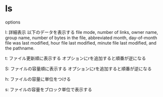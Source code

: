 # ls
options

l: 詳細表示
   以下のデータを表示する
   file mode, number of links, owner name, group name,
   number of bytes in the file, abbreviated month, day-of-month file was last modified, hour file last modified, minute file last modified,
   and the pathname. 

t: ファイル更新順に表示する
   オプションにrを追加すると順番が逆になる

S: ファイルの容量順に表示する
   オプションにrを追加すると順番が逆になる

h: ファイルの容量に単位をつける

s: ファイルの容量をブロック単位で表示する
